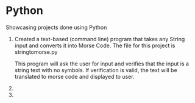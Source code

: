 # Python 
Showcasing projects done using Python

1. Created a text-based (command line) program that takes any String input and converts it into Morse Code.
      The file for this project is stringtomorse.py
   
      This program will ask the user for input and verifies that the input is a string text with no symbols.
      If verification is valid, the text will be translated to morse code and displayed to user. 

3. 
4.  
